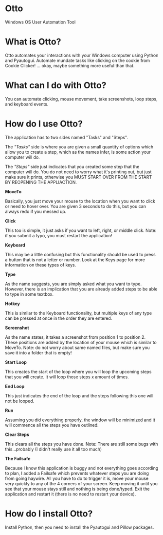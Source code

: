 # Otto
Windows OS User Automation Tool

# What is Otto?
Otto automates your interactions with your Windows computer using Python and Pyautogui.
Automate mundate tasks like clicking on the cookie from Cookie Clicker! ... okay, maybe something more useful than that.

# What can I do with Otto?
You can automate clicking, mouse movement, take screenshots, loop steps, and keyboard events.

# How do I use Otto?
The application has to two sides named "Tasks" and "Steps".

The _"Tasks"_ side is where you are given a small quantity of options which allow you to create a step, which as the names infer, is some action your computer will do.

The _"Steps"_ side just indicates that you created some step that the computer will do. You do not need to worry what it's printing out, but just make sure it prints, otherwise you MUST START OVER FROM THE START BY REOPENING THE APPLIACTION.

**MoveTo**

Basically, you just move your mouse to the location when you want to click or need to hover over. You are given 3 seconds to do this, but you can always redo if you messed up.

**Click**

This too is simple, it just asks if you want to left, right, or middle click. Note: if you submit a typo, you must restart the application!

**Keyboard**

This may be a little confusing but this functionality should be used to press a button that is not a letter or number. Look at the Keys page for more information on these types of keys.

**Type**

As the name suggests, you are simply asked what you want to type. However, there is an implication that you are already added steps to be able to type in some textbox.

**Hotkey**

This is similar to the Keyboard functionality, but multiple keys of any type can be pressed at once in the order they are entered. 

**Screenshot**

As the name states, it takes a screenshot from position 1 to position 2. These positions are added by the location of your mouse which is similar to MoveTo. Note: do not worry about same named files, but make sure you save it into a folder that is empty!

**Start Loop**

This creates the start of the loop where you will loop the upcoming steps that you will create. It will loop those steps x amount of times.

**End Loop**

This just indicates the end of the loop and the steps following this one will not be looped.

**Run**

Assuming you did everything properly, the window will be minimized and it will commence all the steps you have outlined. 

**Clear Steps**

This clears all the steps you have done. Note: There are still some bugs with this...probably (I didn't really use it all too much)

**The Failsafe**

Because I know this application is buggy and not everything goes according to plan, I added a Failsafe which prevents whatever steps you are doing from going haywire. All you have to do to trigger it is, move your mouse very quickly to any of the 4 corners of your screen. Keep moving it until you see that your mouse stays still and nothing is being done/typed. Exit the application and restart it (there is no need to restart your device). 


# How do I install Otto?
Install Python, then you need to install the Pyautogui and Pillow packages.
